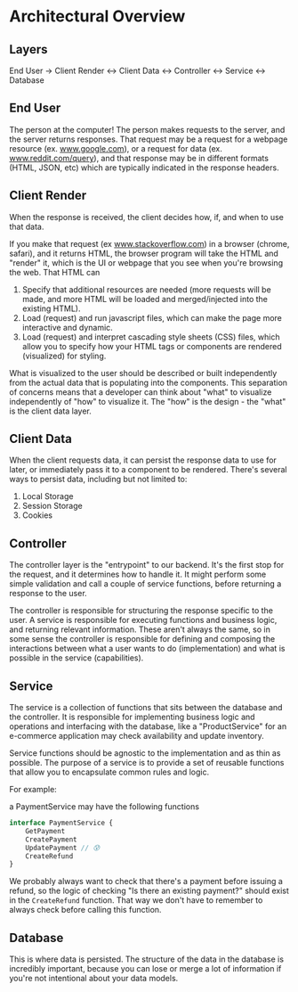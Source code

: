 # Architectural Overview

## Layers

End User -> Client Render <-> Client Data <-> Controller <-> Service <-> Database

## End User

The person at the computer! The person makes requests to the server, and the server returns responses. That request may be a request for a webpage resource (ex. www.google.com), or a request for data (ex. www.reddit.com/query), and that response may be in different formats (HTML, JSON, etc) which are typically indicated in the response headers.

## Client Render

When the response is received, the client decides how, if, and when to use that data. 

If you make that request (ex www.stackoverflow.com) in a browser (chrome, safari), and it returns HTML, the browser program will take the HTML and "render" it, which is the UI or webpage that you see when you're browsing the web. That HTML can 
1. Specify that additional resources are needed (more requests will be made, and more HTML will be loaded and merged/injected into the existing HTML).
2. Load (request) and run javascript files, which can make the page more interactive and dynamic.
3. Load (request) and interpret cascading style sheets (CSS) files, which allow you to specify how your HTML tags or components are rendered (visualized) for styling. 

What is visualized to the user should be described or built independently from the actual data that is populating into the components. This separation of concerns means that a developer can think about "what" to visualize independently of "how" to visualize it. The "how" is the design - the "what" is the client data layer.

## Client Data

When the client requests data, it can persist the response data to use for later, or immediately pass it to a component to be rendered. There's several ways to persist data, including but not limited to:

1. Local Storage
2. Session Storage
3. Cookies

## Controller

The controller layer is the "entrypoint" to our backend. It's the first stop for the request, and it determines how to handle it. It might perform some simple validation and call a couple of service functions, before returning a response to the user.

The controller is responsible for structuring the response specific to the user. A service is responsible for executing functions and business logic, and returning relevant information. These aren't always the same, so in some sense the controller is responsible for defining and composing the interactions between what a user wants to do (implementation) and what is possible in the service (capabilities).

## Service

The service is a collection of functions that sits between the database and the controller. It is responsible for implementing business logic and operations and interfacing with the database, like a "ProductService" for an e-commerce application may check availability and update inventory.

Service functions should be agnostic to the implementation and as thin as possible. The purpose of a service is to provide a set of reusable functions that allow you to encapsulate common rules and logic.

For example:

a PaymentService may have the following functions

```ts
interface PaymentService {
    GetPayment
    CreatePayment
    UpdatePayment // 😰
    CreateRefund
}
```

We probably always want to check that there's a payment before issuing a refund, so the logic of checking "Is there an existing payment?" should exist in the `CreateRefund` function. That way we don't have to remember to always check before calling this function.

## Database

This is where data is persisted. The structure of the data in the database is incredibly important, because you can lose or merge a lot of information if you're not intentional about your data models. 
